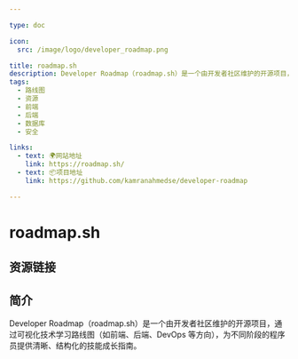 ```yaml
---

type: doc

icon:
  src: /image/logo/developer_roadmap.png

title: roadmap.sh
description: Developer Roadmap（roadmap.sh）是一个由开发者社区维护的开源项目，通过可视化技术学习路线图（如前端、后端、DevOps 等方向），为不同阶段的程序员提供清晰、结构化的技能成长指南。
tags:
  - 路线图
  - 资源
  - 前端
  - 后端
  - 数据库
  - 安全

links:
  - text: 🌍网站地址
    link: https://roadmap.sh/
  - text: 📦项目地址
    link: https://github.com/kamranahmedse/developer-roadmap

---
```


<ShowLogo />

# roadmap.sh

<ShowTags />

<ShowBreadcrumb />

## 资源链接

<ShowLinks />

## 简介

Developer Roadmap（roadmap.sh）是一个由开发者社区维护的开源项目，通过可视化技术学习路线图（如前端、后端、DevOps 等方向），为不同阶段的程序员提供清晰、结构化的技能成长指南。
